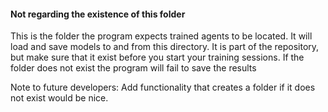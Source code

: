 #### Not regarding the existence of this folder
This is the folder the program expects trained agents to be located. It will load and save models to and from this directory. It is part of the repository, but make sure that it exist before you start your training sessions. If the folder does not exist the program will fail to save the results

Note to future developers: Add functionality that creates a folder if it does not exist would be nice.